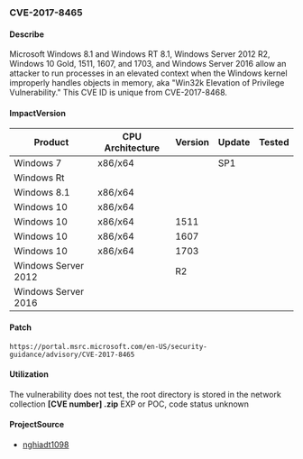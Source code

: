 ###  CVE-2017-8465

#### Describe

Microsoft Windows 8.1 and Windows RT 8.1, Windows Server 2012 R2, Windows 10 Gold, 1511, 1607, and 1703, and Windows Server 2016 allow an attacker to run processes in an elevated context when the Windows kernel improperly handles objects in memory, aka "Win32k Elevation of Privilege Vulnerability." This CVE ID is unique from CVE-2017-8468.

#### ImpactVersion

| Product             | CPU Architecture | Version | Update | Tested |
| ------------------- | ---------------- | ------- | ------ | ------ |
| Windows 7           | x86/x64          |         | SP1    |        |
| Windows Rt          |                  |         |        |        |
| Windows 8.1         | x86/x64          |         |        |        |
| Windows 10          | x86/x64          |         |        |        |
| Windows 10          | x86/x64          | 1511    |        |        |
| Windows 10          | x86/x64          | 1607    |        |        |
| Windows 10          | x86/x64          | 1703    |        |        |
| Windows Server 2012 |                  | R2      |        |        |
| Windows Server 2016 |                  |         |        |        |

#### Patch

```
https://portal.msrc.microsoft.com/en-US/security-guidance/advisory/CVE-2017-8465
```

#### Utilization

The vulnerability does not test, the root directory is stored in the network collection **[CVE number] .zip** EXP or POC, code status unknown

#### ProjectSource

- [nghiadt1098](https://github.com/nghiadt1098/CVE-2017-8465)

